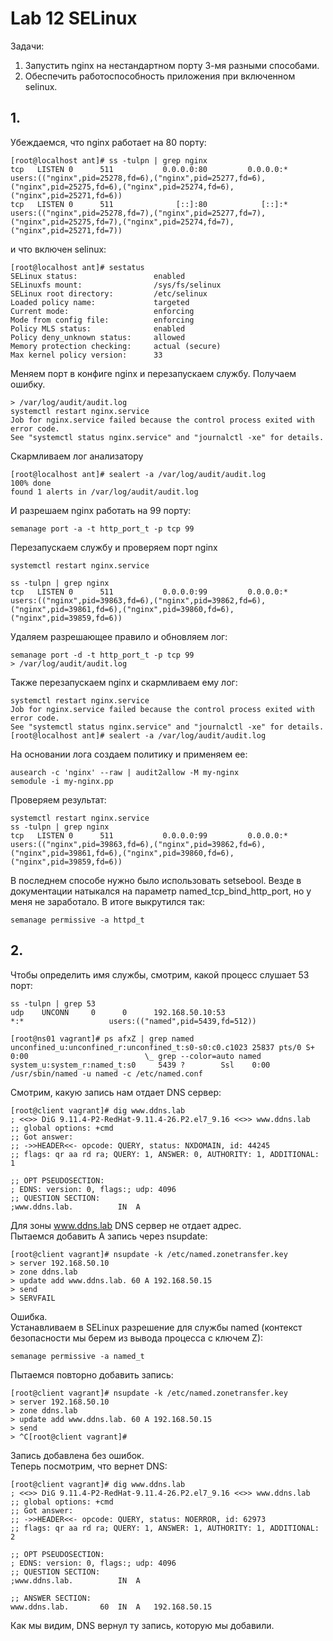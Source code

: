 # Lab 12 SELinux

Задачи:
1. Запустить nginx на нестандартном порту 3-мя разными способами.  
2. Обеспечить работоспособность приложения при включенном selinux.  

## 1. 
Убеждаемся, что nginx работает на 80 порту:  
```
[root@localhost ant]# ss -tulpn | grep nginx
tcp   LISTEN 0      511           0.0.0.0:80         0.0.0.0:*    users:(("nginx",pid=25278,fd=6),("nginx",pid=25277,fd=6),("nginx",pid=25275,fd=6),("nginx",pid=25274,fd=6),("nginx",pid=25271,fd=6))
tcp   LISTEN 0      511              [::]:80            [::]:*    users:(("nginx",pid=25278,fd=7),("nginx",pid=25277,fd=7),("nginx",pid=25275,fd=7),("nginx",pid=25274,fd=7),("nginx",pid=25271,fd=7))
```
и что включен selinux:  
```
[root@localhost ant]# sestatus
SELinux status:                 enabled
SELinuxfs mount:                /sys/fs/selinux
SELinux root directory:         /etc/selinux
Loaded policy name:             targeted
Current mode:                   enforcing
Mode from config file:          enforcing
Policy MLS status:              enabled
Policy deny_unknown status:     allowed
Memory protection checking:     actual (secure)
Max kernel policy version:      33
```
Меняем порт в конфиге nginx и перезапускаем службу. Получаем ошибку.  
```
> /var/log/audit/audit.log 
systemctl restart nginx.service 
Job for nginx.service failed because the control process exited with error code.
See "systemctl status nginx.service" and "journalctl -xe" for details.
```
Скармливаем лог анализатору  
```
[root@localhost ant]# sealert -a /var/log/audit/audit.log 
100% done
found 1 alerts in /var/log/audit/audit.log
```
И разрешаем nginx работать на 99 порту:  
```
semanage port -a -t http_port_t -p tcp 99
```
Перезапускаем службу и проверяем порт nginx  
```
systemctl restart nginx.service

ss -tulpn | grep nginx
tcp   LISTEN 0      511           0.0.0.0:99         0.0.0.0:*    users:(("nginx",pid=39863,fd=6),("nginx",pid=39862,fd=6),("nginx",pid=39861,fd=6),("nginx",pid=39860,fd=6),("nginx",pid=39859,fd=6))
```
Удаляем разрешающее правило и обновляем лог:  
```
semanage port -d -t http_port_t -p tcp 99
> /var/log/audit/audit.log 
```
Также перезапускаем nginx и скармливаем ему лог:  
```
systemctl restart nginx.service 
Job for nginx.service failed because the control process exited with error code.
See "systemctl status nginx.service" and "journalctl -xe" for details.
[root@localhost ant]# sealert -a /var/log/audit/audit.log 
```
На основании лога создаем политику и применяем ее:  
```
ausearch -c 'nginx' --raw | audit2allow -M my-nginx
semodule -i my-nginx.pp
```
Проверяем результат: 
```
systemctl restart nginx.service
ss -tulpn | grep nginx
tcp   LISTEN 0      511           0.0.0.0:99         0.0.0.0:*    users:(("nginx",pid=39863,fd=6),("nginx",pid=39862,fd=6),("nginx",pid=39861,fd=6),("nginx",pid=39860,fd=6),("nginx",pid=39859,fd=6))
```
В последнем способе нужно было использовать setsebool. Везде в документации натыкался на параметр named_tcp_bind_http_port, но у меня не заработало. В итоге выкрутился так:  
```
semanage permissive -a httpd_t
```

## 2. 
Чтобы определить имя службы, смотрим, какой процесс слушает 53 порт:  
```
ss -tulpn | grep 53
udp    UNCONN     0      0      192.168.50.10:53                    *:*                   users:(("named",pid=5439,fd=512))

[root@ns01 vagrant]# ps afxZ | grep named
unconfined_u:unconfined_r:unconfined_t:s0-s0:c0.c1023 25837 pts/0 S+   0:00                          \_ grep --color=auto named
system_u:system_r:named_t:s0     5439 ?        Ssl    0:00 /usr/sbin/named -u named -c /etc/named.conf
```
Смотрим, какую запись нам отдает DNS сервер:  
```
[root@client vagrant]# dig www.ddns.lab
; <<>> DiG 9.11.4-P2-RedHat-9.11.4-26.P2.el7_9.16 <<>> www.ddns.lab
;; global options: +cmd
;; Got answer:
;; ->>HEADER<<- opcode: QUERY, status: NXDOMAIN, id: 44245
;; flags: qr aa rd ra; QUERY: 1, ANSWER: 0, AUTHORITY: 1, ADDITIONAL: 1

;; OPT PSEUDOSECTION:
; EDNS: version: 0, flags:; udp: 4096
;; QUESTION SECTION:
;www.ddns.lab.			IN	A
```
Для зоны www.ddns.lab DNS сервер не отдает адрес.  
Пытаемся добавить А запись через nsupdate:  
```
[root@client vagrant]# nsupdate -k /etc/named.zonetransfer.key
> server 192.168.50.10
> zone ddns.lab
> update add www.ddns.lab. 60 A 192.168.50.15
> send
> SERVFAIL
```
Ошибка.  
Устанавливаем в SELinux разрешение для службы named (контекст безопасности мы берем из вывода процесса с ключем Z):    
```
semanage permissive -a named_t
```
Пытаемся повторно добавить запись:  
```
[root@client vagrant]# nsupdate -k /etc/named.zonetransfer.key
> server 192.168.50.10
> zone ddns.lab
> update add www.ddns.lab. 60 A 192.168.50.15
> send
> ^C[root@client vagrant]# 
```
Запись добавлена без ошибок.  
Теперь посмотрим, что вернет DNS:  
```
[root@client vagrant]# dig www.ddns.lab
; <<>> DiG 9.11.4-P2-RedHat-9.11.4-26.P2.el7_9.16 <<>> www.ddns.lab
;; global options: +cmd
;; Got answer:
;; ->>HEADER<<- opcode: QUERY, status: NOERROR, id: 62973
;; flags: qr aa rd ra; QUERY: 1, ANSWER: 1, AUTHORITY: 1, ADDITIONAL: 2

;; OPT PSEUDOSECTION:
; EDNS: version: 0, flags:; udp: 4096
;; QUESTION SECTION:
;www.ddns.lab.			IN	A

;; ANSWER SECTION:
www.ddns.lab.		60	IN	A	192.168.50.15
```
Как мы видим, DNS вернул ту запись, которую мы добавили.  




